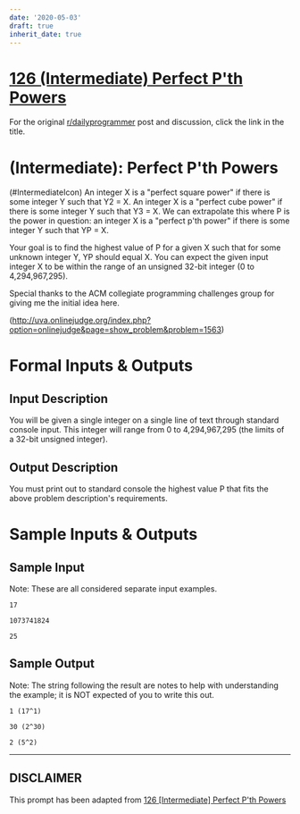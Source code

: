```yaml
---
date: '2020-05-03'
draft: true
inherit_date: true
---
```


# [126 (Intermediate) Perfect P'th Powers](https://www.reddit.com/r/dailyprogrammer/comments/1fcpnx/053013_challenge_126_intermediate_perfect_pth/)

For the original [r/dailyprogrammer](https://www.reddit.com/r/dailyprogrammer/) post and discussion, click the link in the title.

#  (Intermediate): Perfect P'th Powers
(#IntermediateIcon)
An integer X is a "perfect square power" if there is some integer Y such that Y2 = X. An integer X is a "perfect cube power" if there is some integer Y such that Y3 = X. We can extrapolate this where P is the power in question: an integer X is a "perfect p'th power" if there is some integer Y such that YP = X.

Your goal is to find the highest value of P for a given X such that for some unknown integer Y, YP should equal X. You can expect the given input integer X to be within the range of an unsigned 32-bit integer (0 to 4,294,967,295).

Special thanks to the ACM collegiate programming challenges group for giving me the initial idea here.

(http://uva.onlinejudge.org/index.php?option=onlinejudge&page=show_problem&problem=1563)
# Formal Inputs & Outputs
## Input Description
You will be given a single integer on a single line of text through standard console input. This integer will range from 0 to 4,294,967,295 (the limits of a 32-bit unsigned integer).

## Output Description
You must print out to standard console the highest value P that fits the above problem description's requirements.

# Sample Inputs & Outputs
## Sample Input
Note: These are all considered separate input examples.


```
17

1073741824

25
```
## Sample Output
Note: The string following the result are notes to help with understanding the example; it is NOT expected of you to write this out.


```
1 (17^1)

30 (2^30)

2 (5^2)
```

----
## **DISCLAIMER**
This prompt has been adapted from [126 [Intermediate] Perfect P'th Powers](https://www.reddit.com/r/dailyprogrammer/comments/1fcpnx/053013_challenge_126_intermediate_perfect_pth/
)
